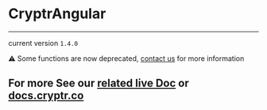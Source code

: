 # CryptrAngular

---

current version `1.4.0`

⚠️ Some functions are now deprecated, [contact us](mailto:support@cryptr.co) for more information

## For more See our [related live Doc](https://cryptr-angular-doc.onrender.com) or [docs.cryptr.co](https://docs.cryptr.co/docs/libraries)
